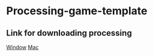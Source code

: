 # Processing-game-template

## Link for downloading processing
[Window](https://github.com/processing/processing/releases/download/processing-0270-3.5.4/processing-3.5.4-windows64.zip)
[Mac](https://github.com/processing/processing/releases/download/processing-0270-3.5.4/processing-3.5.4-macosx.zip)
